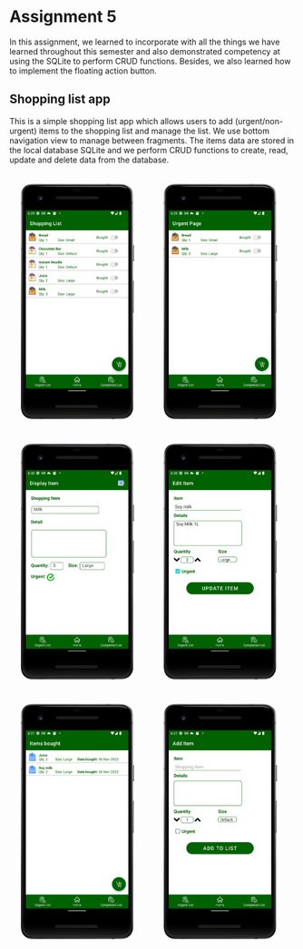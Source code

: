 # Assignment 5

In this assignment, we learned to incorporate with all the things we have learned throughout this semester and also demonstrated competency at using the SQLite to perform CRUD functions. Besides, we also learned how to implement the floating action button.

## Shopping list app

This is a simple shopping list app which allows users to add (urgent/non-urgent) items to the shopping list and manage the list. We use bottom navigation view to manage between fragments. The items data are stored in the local database SQLite and we perform CRUD functions to create, read, update and delete data from the database.

<div>
    <img src="images/image.png" width="200" height="auto" style="margin: 10px; padding: 10px;">
    &nbsp;
    <img src="images/image-1.png" width="200" height="auto" style="margin: 10px; padding: 10px;">
    &nbsp;
    <img src="images/image-2.png" width="200" height="auto" style="margin: 10px; padding: 10px;">
    &nbsp;
    <img src="images/image-3.png" width="200" height="auto" style="margin: 10px; padding: 10px;">
    &nbsp;
    <img src="images/image-4.png" width="200" height="auto" style="margin: 10px; padding: 10px;">
    &nbsp;
    <img src="images/image-5.png" width="200" height="auto" style="margin: 10px; padding: 10px;">
</div>